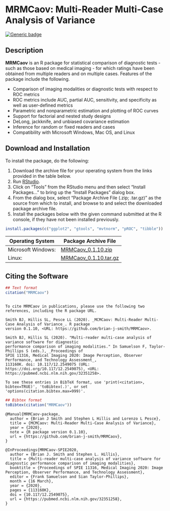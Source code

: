 MRMCaov: Multi-Reader Multi-Case Analysis of Variance
================

[![Generic
badge](https://img.shields.io/badge/docs-online-green.svg)](https://brian-j-smith.github.io/MRMCaov/)

## Description

**MRMCaov** is an R package for statistical comparison of diagnostic
tests - such as those based on medical imaging - for which ratings have
been obtained from multiple readers and on multiple cases. Features of
the package include the following.

  - Comparison of imaging modalities or diagnostic tests with respect to
    ROC metrics
  - ROC metrics include AUC, partial AUC, sensitivity, and specificity
    as well as user-defined metrics
  - Parametric and nonparametric estimation and plotting of ROC curves
  - Support for factorial and nested study designs
  - DeLong, jackknife, and unbiased covariance estimation
  - Inference for random or fixed readers and cases
  - Compatibility with Microsoft Windows, Mac OS, and Linux

## Download and Installation

To install the package, do the following:

1.  Download the archive file for your operating system from the links
    provided in the table below.
2.  Run [RStudio](https://www.rstudio.com/products/rstudio/).
3.  Click on “Tools” from the RStudio menu and then select “Install
    Packages…” to bring up the “Install Packages” dialog box.
4.  From the dialog box, select “Package Archive File (.zip; .tar.gz)”
    as the source from which to install, and browse to and select the
    downloaded package archive file.
5.  Install the packages below with the given command submitted at the R
    console, if they have not been installed previously.

<!-- end list -->

``` r
install.packages(c("ggplot2", "gtools", "mvtnorm", "pROC", "tibble"))
```

| Operating System   | Package Archive File                                                                                                                     |
| ------------------ | ---------------------------------------------------------------------------------------------------------------------------------------- |
| Microsoft Windows: | [MRMCaov\_0.1.10.zip](https://iowa-my.sharepoint.com/:u:/g/personal/bjsmith_uiowa_edu/EQgwBVaXEk1GjnbGDw_sDcYB8bZrMBsUFvFG2eHd9__jxg)    |
| Linux:             | [MRMCaov\_0.1.10.tar.gz](https://iowa-my.sharepoint.com/:u:/g/personal/bjsmith_uiowa_edu/EXpcjYF-qJdLiqY4NcTU9toBl6gqjLdRgCoHH1fTkzUbVQ) |

## Citing the Software

``` r
## Text format
citation("MRMCaov")
```

``` 

To cite MRMCaov in publications, please use the following two references, including the R package URL.

Smith BJ, Hillis SL, Pesce LL (2020). _MCMCaov: Multi-Reader Multi-Case Analysis of Variance_. R package
version 0.1.10, <URL: https://github.com/brian-j-smith/MRMCaov>.

Smith BJ, Hillis SL (2020). "Multi-reader multi-case analysis of variance software for diagnostic
performance comparison of imaging modalities." In Samuelson F, Taylor-Phillips S (eds.), _Proceedings of
SPIE 11316, Medical Imaging 2020: Image Perception, Observer Performance, and Technology Assessment_,
113160K. doi: 10.117/12.2549075 (URL: https://doi.org/10.117/12.2549075), <URL:
https://pubmed.ncbi.nlm.nih.gov/32351258>.

To see these entries in BibTeX format, use 'print(<citation>, bibtex=TRUE)', 'toBibtex(.)', or set
'options(citation.bibtex.max=999)'.
```

``` r
## Bibtex format
toBibtex(citation("MRMCaov"))
```

    @Manual{MRMCaov-package,
      author = {Brian J Smith and Stephen L Hillis and Lorenzo L Pesce},
      title = {MCMCaov: Multi-Reader Multi-Case Analysis of Variance},
      year = {2020},
      note = {R package version 0.1.10},
      url = {https://github.com/brian-j-smith/MRMCaov},
    }
    
    @InProceedings{MRMCaov-SPIE2020,
      author = {Brian J. Smith and Stephen L. Hillis},
      title = {Multi-reader multi-case analysis of variance software for diagnostic performance comparison of imaging modalities},
      booktitle = {Proceedings of SPIE 11316, Medical Imaging 2020: Image Perception, Observer Performance, and Technology Assessment},
      editor = {Frank Samuelson and Sian Taylor-Phillips},
      month = {16 March},
      year = {2020},
      pages = {113160K},
      doi = {10.117/12.2549075},
      url = {https://pubmed.ncbi.nlm.nih.gov/32351258},
    }
